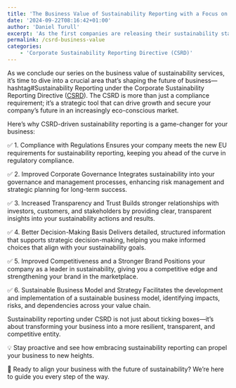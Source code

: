 ```yaml
---
title: 'The Business Value of Sustainability Reporting with a Focus on CSRD'
date: '2024-09-22T08:16:42+01:00'
author: 'Daniel Turull'
excerpt: 'As the first companies are releasing their sustainability statements ahead of the reporting season in 2025, the discussion about the potential benefits of the CSRD is alive and relevant.'
permalink: /csrd-business-value
categories:
    - 'Corporate Sustainability Reporting Directive (CSRD)'
---
```

 
As we conclude our series on the business value of sustainability services, it’s time to dive into a crucial area that’s shaping the future of business—hashtag#Sustainability Reporting under the Corporate Sustainability Reporting Directive ([CSRD](/introduction-to-csrd/)). The CSRD is more than just a compliance requirement; it’s a strategic tool that can drive growth and secure your company’s future in an increasingly eco-conscious market. 
 
Here’s why CSRD-driven sustainability reporting is a game-changer for your business: 
 
✅ 1. Compliance with Regulations 
Ensures your company meets the new EU requirements for sustainability reporting, keeping you ahead of the curve in regulatory compliance. 
 
✅ 2. Improved Corporate Governance
Integrates sustainability into your governance and management processes, enhancing risk management and strategic planning for long-term success. 
 
✅ 3. Increased Transparency and Trust 
Builds stronger relationships with investors, customers, and stakeholders by providing clear, transparent insights into your sustainability actions and results. 
 
✅ 4. Better Decision-Making Basis 
Delivers detailed, structured information that supports strategic decision-making, helping you make informed choices that align with your sustainability goals. 
 
✅ 5. Improved Competitiveness and a Stronger Brand 
Positions your company as a leader in sustainability, giving you a competitive edge and strengthening your brand in the marketplace. 
 
✅ 6. Sustainable Business Model and Strategy 
Facilitates the development and implementation of a sustainable business model, identifying impacts, risks, and dependencies across your value chain. 
 
Sustainability reporting under CSRD is not just about ticking boxes—it’s about transforming your business into a more resilient, transparent, and competitive entity. 
 
💡 Stay proactive and see how embracing sustainability reporting can propel your business to new heights. 
 
📍 Ready to align your business with the future of sustainability? We’re here to guide you every step of the way.